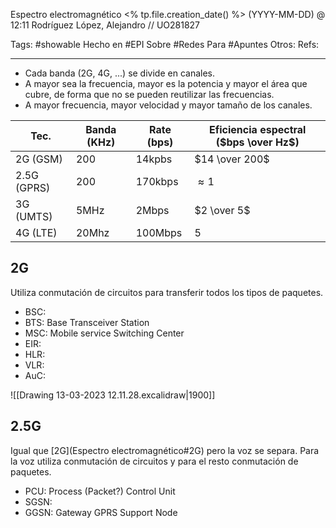 Espectro electromagnético
<% tp.file.creation_date() %> (YYYY-MM-DD) @ 12:11
Rodríguez López, Alejandro // UO281827

Tags:
	#showable
	Hecho en #EPI
	Sobre #Redes
	Para #Apuntes 
	Otros:
	Refs:
 
<hr>

- Cada banda (2G, 4G, ...) se divide en canales.
- A mayor sea la frecuencia, mayor es la potencia y mayor el área que cubre, de forma que no se pueden reutilizar las frecuencias.
- A mayor frecuencia, mayor velocidad y mayor tamaño de los canales.

| Tec. | Banda (KHz) | Rate (bps) | Eficiencia espectral ($bps \over Hz$) |
| --- | --- | --- | --- |
| 2G (GSM) | 200 | 14kpbs | $14 \over 200$ |
| 2.5G (GPRS) | 200 | 170kbps | $\approx 1$ |
| 3G (UMTS) | 5MHz | 2Mbps | $2 \over 5$ |
| 4G (LTE) | 20Mhz | 100Mbps | $5$ |

## 2G
Utiliza conmutación de circuitos para transferir todos los tipos de paquetes.

- BSC: 
- BTS: Base Transceiver Station
- MSC: Mobile service Switching Center
- EIR:
- HLR:
- VLR:
- AuC: 

![[Drawing 13-03-2023 12.11.28.excalidraw|1900]]

## 2.5G
Igual que [2G](Espectro electromagnético#2G) pero la voz se separa. Para la voz utiliza conmutación de circuitos y para el resto conmutación de paquetes.
- PCU: Process (Packet?) Control Unit
- SGSN: 
- GGSN: Gateway GPRS Support Node